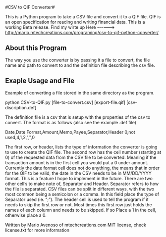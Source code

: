 #CSV to QIF Converter#

This is a Python program to take a CSV file and convert it to a QIF file. QIF is an 
open specification for reading and writing financial data. This is a working Beta release.
Find my wirte up Here
    ------> http://mario.mtechcreations.com/programing/csv-to-qif-python-converter/

## About this Program ##

The way you use the converter is by passing it a file to convert, the file name and path
to convert to and the definition file describing the csv file. 

## Exaple Usage and File ##

Example of converting a file stored in the same directory as the program.

python CSV-to-QIF.py [file-to-convert.csv] [export-file.qif] [csv-discription.def]

The definition file is a csv that is setup with the properties of the csv to convert.
The format is as follows (also see the example .def file)

Date,Date Format,Amount,Memo,Payee,Separator,Header
0,not used,4,1,2,",",0

The first row, or header, lists the type of information the converter is going to use to create the QIF file. 
The second row has the cell number (starting at 0) of the requested data from the CSV file to be converted. 
Meaning if the transaction amount is in the first cell you would put a 0 under amount. 
Currently the date format cell does not do anything, the means that in order for the QIF to be valid, the date in 
the CSV needs to be in MM/DD/YYYY format. This is a feature I hope to implement in the future.
There are two other cell’s to make note of, Separator and Header.  Separator refers to how the file is separated. 
CSV files can be split in different ways,  with the two most common being a semicolon or a comma. 
In this field place the type of Separator used (ie. “;”). The header cell is used to tell the program 
if it needs to skip the first row or not. Most times this first row just holds the names of each column and 
needs to be skipped. If so Place a 1 in the cell, otherwise place a 0.


Written by Mario Avenoso of mtechcreations.com
MIT license, check license.txt for more information


